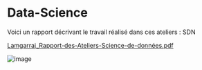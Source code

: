 # Data-Science

Voici un rapport décrivant le travail réalisé dans ces ateliers : SDN 

[Lamgarraj_Rapport-des-Ateliers-Science-de-données.pdf](https://github.com/lmgrj/Data-Science/files/7833726/Lamgarraj_Rapport-des-TPs_SDN_WISD.pdf)


![image](https://user-images.githubusercontent.com/54851310/148655562-cb64c17a-7887-49d1-8c88-5412140aef91.png)
